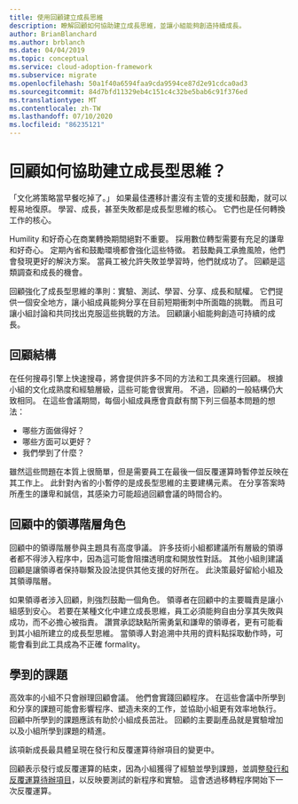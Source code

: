 ```yaml
---
title: 使用回顧建立成長思維
description: 瞭解回顧如何協助建立成長思維，並讓小組能夠創造持續成長。
author: BrianBlanchard
ms.author: brblanch
ms.date: 04/04/2019
ms.topic: conceptual
ms.service: cloud-adoption-framework
ms.subservice: migrate
ms.openlocfilehash: 50a1f40a6594faa9cda9594ce87d2e91cdca0ad3
ms.sourcegitcommit: 84d7bfd11329eb4c151c4c32be5bab6c91f376ed
ms.translationtype: MT
ms.contentlocale: zh-TW
ms.lasthandoff: 07/10/2020
ms.locfileid: "86235121"
---
```

# <a name="how-do-retrospectives-help-build-a-growth-mindset"></a>回顧如何協助建立成長型思維？

「文化將策略當早餐吃掉了。」 如果最佳遷移計畫沒有主管的支援和鼓勵，就可以輕易地復原。 學習、成長，甚至失敗都是成長型思維的核心。 它們也是任何轉換工作的核心。

Humility 和好奇心在商業轉換期間絕對不重要。 採用數位轉型需要有充足的謙卑和好奇心。 定期內省和鼓勵環境都會強化這些特徵。 若鼓勵員工承擔風險，他們會發現更好的解決方案。 當員工被允許失敗並學習時，他們就成功了。 回顧是這類調查和成長的機會。

回顧強化了成長型思維的準則：實驗、測試、學習、分享、成長和賦權。 它們提供一個安全地方，讓小組成員能夠分享在目前短期衝刺中所面臨的挑戰。 而且可讓小組討論和共同找出克服這些挑戰的方法。 回顧讓小組能夠創造可持續的成長。

## <a name="retrospective-structure"></a>回顧結構

在任何搜尋引擎上快速搜尋，將會提供許多不同的方法和工具來進行回顧。 根據小組的文化成熟度和經驗層級，這些可能會很實用。 不過，回顧的一般結構仍大致相同。 在這些會議期間，每個小組成員應會貢獻有關下列三個基本問題的想法：

- 哪些方面做得好？
- 哪些方面可以更好？
- 我們學到了什麼？

雖然這些問題在本質上很簡單，但是需要員工在最後一個反覆運算時暫停並反映在其工作上。 此針對內省的小暫停的是成長型思維的主要建構元素。 在分享答案時所產生的謙卑和誠信，其感染力可能超過回顧會議的時間合約。

## <a name="leaderships-role-in-a-retrospective"></a>回顧中的領導階層角色

回顧中的領導階層參與主題具有高度爭議。 許多技術小組都建議所有層級的領導者都不得涉入程序中，因為這可能會阻擋透明度和開放性對話。 其他小組則建議回顧是讓領導者保持聯繫及設法提供其他支援的好所在。 此決策最好留給小組及其領導階層。

如果領導者涉入回顧，則強烈鼓勵一個角色。 領導者在回顧中的主要職責是讓小組感到安心。 若要在某種文化中建立成長思維，員工必須能夠自由分享其失敗與成功，而不必擔心被指責。 讚賞承認缺點所需勇氣和謙卑的領導者，更有可能看到其小組所建立的成長型思維。 當領導人對追溯中共用的資料點採取動作時，可能會看到此工具成為不正確 formality。

## <a name="lessons-learned"></a>學到的課題

高效率的小組不只會辦理回顧會議。 他們會實踐回顧程序。 在這些會議中所學到和分享的課題可能會影響程序、塑造未來的工作，並協助小組更有效率地執行。 回顧中所學到的課題應該有助於小組成長茁壯。 回顧的主要副產品就是實驗增加以及小組所學到課題的精進。

該項新成長最具體呈現在發行和反覆運算待辦項目的變更中。

回顧表示發行或反覆運算的結束，因為小組獲得了經驗並學到課題，並調整[發行和反覆運算待辦項目](../assess/release-iteration-backlog.md)，以反映要測試的新程序和實驗。 這會透過移轉程序開始下一次反覆運算。
